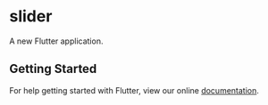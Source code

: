 # slider

A new Flutter application.

## Getting Started

For help getting started with Flutter, view our online
[documentation](https://flutter.io/).

